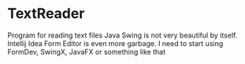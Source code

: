 # TextReader
Program for reading text files
Java Swing is not very beautiful by itself.
Intellij Idea Form Editor is even more garbage.
I need to start using FormDev, SwingX, JavaFX or something like that
